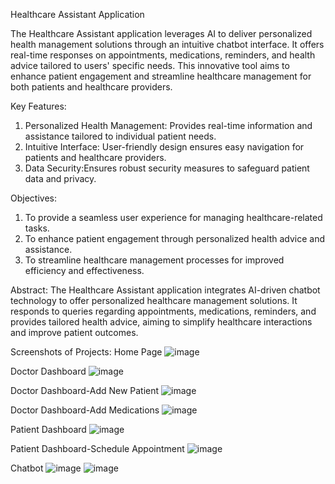 Healthcare Assistant Application

The Healthcare Assistant application leverages AI to deliver personalized health management solutions through an intuitive chatbot interface. It offers real-time responses on appointments, medications, reminders, and health advice tailored to users' specific needs. This innovative tool aims to enhance patient engagement and streamline healthcare management for both patients and healthcare providers.

Key Features:
1. Personalized Health Management: Provides real-time information and assistance tailored to individual patient needs.
2. Intuitive Interface: User-friendly design ensures easy navigation for patients and healthcare providers.
3. Data Security:Ensures robust security measures to safeguard patient data and privacy.

Objectives:
1. To provide a seamless user experience for managing healthcare-related tasks.
2. To enhance patient engagement through personalized health advice and assistance.
3. To streamline healthcare management processes for improved efficiency and effectiveness.

Abstract:
The Healthcare Assistant application integrates AI-driven chatbot technology to offer personalized healthcare management solutions. It responds to queries regarding appointments, medications, reminders, and provides tailored health advice, aiming to simplify healthcare interactions and improve patient outcomes.

Screenshots of Projects:
Home Page
![image](https://github.com/saileemulik/Hackathon-Smart-Healthcare-Assistant/assets/130562994/d5d242c1-2096-4348-b676-3e2a9d011405)

Doctor Dashboard
![image](https://github.com/saileemulik/Hackathon-Smart-Healthcare-Assistant/assets/130562994/3065d78e-f251-4933-afcf-57fe9e19b1f7)

Doctor Dashboard-Add New Patient
![image](https://github.com/saileemulik/Hackathon-Smart-Healthcare-Assistant/assets/130562994/557e80e8-927a-4b14-aedb-cebb7d523547)

Doctor Dashboard-Add Medications
![image](https://github.com/saileemulik/Hackathon-Smart-Healthcare-Assistant/assets/130562994/dcbf20b1-60d2-41e7-8b0f-b7431c813e29)

Patient Dashboard
![image](https://github.com/saileemulik/Hackathon-Smart-Healthcare-Assistant/assets/130562994/625565e1-014a-4608-aa2a-20fc20caaea1)

Patient Dashboard-Schedule Appointment
![image](https://github.com/saileemulik/Hackathon-Smart-Healthcare-Assistant/assets/130562994/6a10e2a8-1822-4018-adef-8a3f241dce46)

Chatbot
![image](https://github.com/saileemulik/Hackathon-Smart-Healthcare-Assistant/assets/130562994/444a9ff8-4444-403c-96e7-1509160616e3)
![image](https://github.com/saileemulik/Hackathon-Smart-Healthcare-Assistant/assets/130562994/a10a1483-6c09-4927-b4f2-397b04ff2693)








